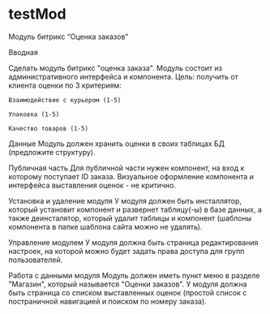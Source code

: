 # testMod
Модуль битрикс “Оценка заказов” 

Вводная 

Сделать модуль битрикс "оценка заказа". 
Модуль состоит из административного интерфейса и компонента. 
Цель: получить от клиента оценки по 3 критериям: 

    Взаимодействие с курьером (1-5) 

    Упаковка (1-5) 

    Качество товаров (1-5) 

Данные 
Модуль должен хранить оценки в своих таблицах БД (предложите структуру). 

Публичная часть 
Для публичной части нужен компонент, на вход к которому поступает ID заказа. Визуальное оформление компонента и интерфейса выставления оценок - не критично. 

Установка и удаление модуля 
У модуля должен быть инсталлятор, который установит компонент и развернет таблицу(-ы) в базе данных, а также деинсталятор, который удалит таблицы и компонент (шаблоны компонента в папке шаблона сайта можно не удалять). 

Управление модулем 
У модуля должна быть страница редактирования настроек, на которой можно будет задать права доступа для групп пользователей. 

Работа с данными модуля 
Модуль должен иметь пункт меню в разделе "Магазин", который называется "Оценки заказов". 
У модуля должна быть страница со списком выставленных оценок (простой список с постраничной навигацией и поиском по номеру заказа). 
